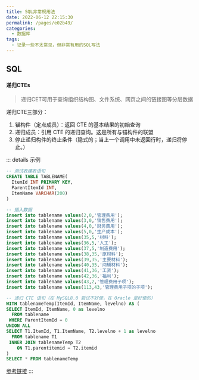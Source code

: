 ```yaml
---
title: SQL非常规用法
date: 2022-06-12 22:15:30
permalink: /pages/e02b49/
categories:
  - 数据库
tags:
  - 记录一些不太常见，但非常有用的SQL写法
---
```



## SQL

#### 递归CTEs

> 递归CET可用于查询组织结构图、文件系统、网页之间的链接图等分层数据

递归CTE三部分：

1. 锚构件（定点成员）：返回 CTE 的基本结果的初始查询
2. 递归成员：引用 CTE 的递归查询。这是所有与锚构件的联盟
3. 停止递归构件的终止条件（隐式的；当上一个调用中未返回行时，递归将停止。）

::: details
示例
```sql
-- 测试表建表语句
CREATE TABLE TABLENAME(
  ItemId INT PRIMARY KEY,
  ParentItemId INT,
  ItemName VARCHAR(200)
)

-- 插入数据
insert into tablename values(2,0,'管理费用');
insert into tablename values(3,0,'销售费用');
insert into tablename values(4,0,'财务费用');
insert into tablename values(5,0,'生产成本');
insert into tablename values(35,5,'材料');
insert into tablename values(36,5,'人工');
insert into tablename values(37,5,'制造费用');
insert into tablename values(38,35,'原材料');
insert into tablename values(39,35,'主要材料');
insert into tablename values(40,35,'间辅材料');
insert into tablename values(41,36,'工资');
insert into tablename values(42,36,'福利');
insert into tablename values(43,2,'管理费用子项');
insert into tablename values(113,43,'管理费用子项的子项');

-- 递归 CTE 语句（在 MySQL8.0 尝试不好使，在 Oracle 是好使的）
WITH tablenameTemp(ItemId, ItemName, levelno) AS (
SELECT ItemId, ItemName, 0 as levelno
  FROM tablename
 WHERE ParentItemId = 0
UNION ALL
SELECT T1.ItemId, T1.ItemName, T2.levelno + 1 as levelno
  FROM tablename T1
 INNER JOIN tablenameTemp T2
    ON T1.parentitemid = T2.itemid
)
SELECT * FROM tablenameTemp

```

[参考链接](https://blog.csdn.net/nayi_224/article/details/82147786?spm=1001.2014.3001.5506)
::: 